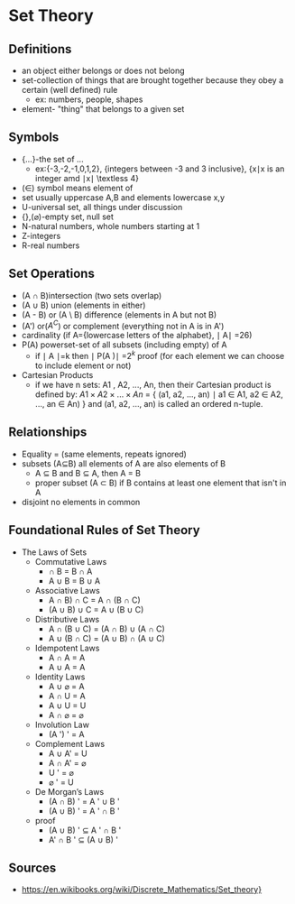 # Set Theory

## Definitions

* an object either belongs or does not belong
* set-collection of things that are brought together because they obey a certain (well defined) rule
  * ex: numbers, people, shapes
* element- "thing" that belongs to a given set

## Symbols

* $\{$...$\}$-the set of ...
  * ex:$\{$-3,-2,-1,0,1,2$\}$, $\{$integers between -3 and 3 inclusive$\}$, $\{$x$\mid$x is an integer amd $\mid$x$\mid$ \textless 4$\}$
* ($\in$) symbol means element of
* set usually uppercase A,B and elements lowercase x,y
* U-universal set, all things under discussion
* $\{\}$,($\varnothing$)-empty set, null set
* N-natural numbers, whole numbers starting at 1
* Z-integers
* R-real numbers

## Set Operations

* (A $\cap$ B)intersection (two sets overlap)
* (A $\cup$ B) union (elements in either)
* (A - B) or (A \ B) difference (elements in A but not B)
* (A') or($A^C$) or  complement (everything not in A is in A')
* cardinality (if A=$\{$lowercase letters of the alphabet$\}$, $\mid$ A$\mid$ =26)
* P(A) powerset-set of all subsets (including empty) of A
  * if $\mid$ A $\mid$=k then $\mid$ P(A )$\mid$ =$2^k$ proof (for each element we can choose to include element or not)
* Cartesian Products
  * if we have n sets: A1 , A2, ..., An, then their Cartesian product is defined by: $A1 × A2 × ... × An$ = $\{$ (a1, a2, ..., an) $\mid$ a1 $\in$ A1, a2 $\in$ A2, ..., an $\in$ An) $\}$ and (a1, a2, ..., an) is called an ordered n-tuple.

## Relationships

* Equality = (same elements, repeats ignored)
* subsets (A$\subseteq$B) all elements of A are also elements of B
  * A $\subseteq$ B and B $\subseteq$ A, then A = B
  * proper subset (A $\subset$ B) if B contains at least one element that isn't in A
* disjoint no elements in common

## Foundational Rules of Set Theory

* The Laws of Sets
  * Commutative Laws
    * $\cap$ B = B $\cap$ A
    * A $\cup$ B = B $\cup$ A
  * Associative Laws
    * A $\cap$ B) $\cap$ C = A $\cap$ (B $\cap$ C)
    * (A $\cup$ B) $\cup$ C = A $\cup$ (B $\cup$ C)
  * Distributive Laws
    * A $\cap$ (B $\cup$ C) = (A $\cap$ B) $\cup$ (A $\cap$ C)
    * A $\cup$ (B $\cap$ C) = (A $\cup$ B) $\cap$ (A $\cup$ C)
  * Idempotent Laws
    * A $\cap$ A = A
    * A $\cup$ A = A
  * Identity Laws
    * A $\cup$ $\varnothing$ = A
    * A $\cap$ U = A
    * A $\cup$ U = U
    * A $\cap$ $\varnothing$ = $\varnothing$
  * Involution Law
    * (A ') ' = A
  * Complement Laws
    * A $\cup$ A' = U
    * A $\cap$ A' = $\varnothing$
    * U ' = $\varnothing$
    * $\varnothing$ ' = U
  * De Morgan’s Laws
    * (A $\cap$ B) ' = A ' $\cup$ B '
    * (A $\cup$ B) ' = A ' $\cap$ B '
  * proof
    * (A $\cup$ B) ' $\subseteq$ A ' $\cap$ B '
    * A' $\cap$ B ' $\subseteq$ (A $\cup$ B) '

## Sources

* https://en.wikibooks.org/wiki/Discrete_Mathematics/Set_theory}
